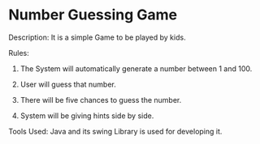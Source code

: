 # Number Guessing Game

Description:
It is a simple Game to be played by kids.


Rules:
1. The System will automatically generate a number between 1 and 100.

2. User will guess that number.

3. There will be five chances to guess the number.

4. System will be giving hints side by side.


Tools Used:
Java and its swing Library is used for developing it.



